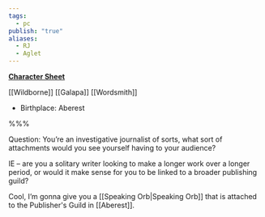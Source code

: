 ```yaml
---
tags:
  - pc
publish: "true"
aliases:
  - RJ
  - Aglet
---
```

**[Character Sheet](https://app.demiplane.com/nexus/daggerheart/character-sheet/70223025-bd0a-4b54-8a3f-5c4d9a81cce8)**

[[Wildborne]] [[Galapa]] [[Wordsmith]] 
* Birthplace: Aberest

%%%

Question:
You’re an investigative journalist of sorts, 
what sort of attachments would you see yourself having to your audience?

IE – are you a solitary writer looking to make a longer work over a longer period, or would it make sense for you to be linked to a broader publishing guild?

Cool, I’m gonna give you a [[Speaking Orb|Speaking Orb]] that is attached to the Publisher's Guild in [[Aberest]]. 